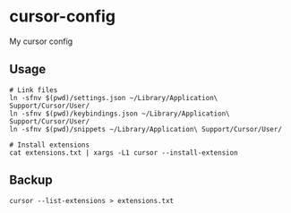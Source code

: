 # cursor-config

My cursor config

## Usage
```
# Link files
ln -sfnv $(pwd)/settings.json ~/Library/Application\ Support/Cursor/User/
ln -sfnv $(pwd)/keybindings.json ~/Library/Application\ Support/Cursor/User/
ln -sfnv $(pwd)/snippets ~/Library/Application\ Support/Cursor/User/

# Install extensions
cat extensions.txt | xargs -L1 cursor --install-extension
```

## Backup
```
cursor --list-extensions > extensions.txt
```

